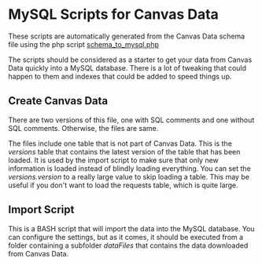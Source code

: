 # MySQL Scripts for Canvas Data
These scripts are automatically generated from the Canvas Data schema file using the php script [schema_to_mysql.php](/canvas-data/php/schema_to_mysql.php)

The scripts should be considered as a starter to get your data from Canvas Data quickly into a MySQL database. 
There is a lot of tweaking that could happen to them and indexes that could be added to speed things up.

## Create Canvas Data
There are two versions of this file, one with SQL comments and one without SQL comments. Otherwise, the files are same.

The files include one table that is not part of Canvas Data. This is the *versions* table that contains the latest version of the table
that has been loaded. It is used by the import script to make sure that only new information is loaded instead of blindly loading everything.
You can set the *versions.version* to a really large value to skip loading a table. 
This may be useful if you don't want to load the requests table, which is quite large.

## Import Script
This is a BASH script that will import the data into the MySQL database. You can configure the settings, but as it comes, 
it should be executed from a folder containing a subfolder *dataFiles* that contains the data downloaded from Canvas Data.
